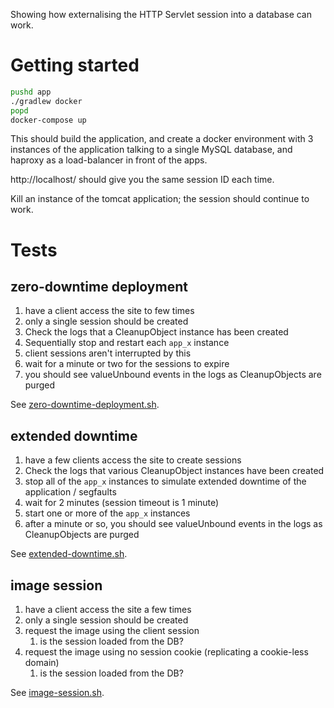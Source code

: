 Showing how externalising the HTTP Servlet session into a database can work.

Getting started
===============

```sh
pushd app
./gradlew docker
popd
docker-compose up
```

This should build the application, and create a docker environment with 3
instances of the application talking to a single MySQL database, and
haproxy as a load-balancer in front of the apps.

http://localhost/ should give you the same session ID each time.

Kill an instance of the tomcat application; the session should continue to
work.

Tests
=====

zero-downtime deployment
------------------------

1. have a client access the site to few times
1. only a single session should be created
1. Check the logs that a CleanupObject instance has been created
1. Sequentially stop and restart each `app_x` instance
1. client sessions aren't interrupted by this
1. wait for a minute or two for the sessions to expire
1. you should see valueUnbound events in the logs as CleanupObjects are purged

See [zero-downtime-deployment.sh](tests/zero-downtime-deployment.sh).

extended downtime
-----------------

1. have a few clients access the site to create sessions
1. Check the logs that various CleanupObject instances have been created
1. stop all of the `app_x` instances to simulate extended downtime of the application / segfaults
1. wait for 2 minutes (session timeout is 1 minute)
1. start one or more of the `app_x` instances
1. after a minute or so, you should see valueUnbound events in the logs as CleanupObjects are purged

See [extended-downtime.sh](tests/extended-downtime.sh).

image session
-------------

1. have a client access the site a few times
1. only a single session should be created
1. request the image using the client session
    1. is the session loaded from the DB?
1. request the image using no session cookie (replicating a cookie-less domain)
    1. is the session loaded from the DB?

See [image-session.sh](tests/image-session.sh).
